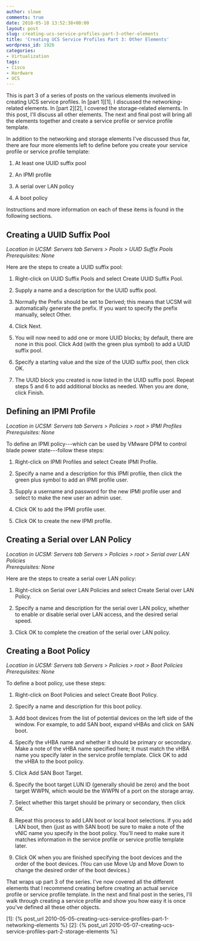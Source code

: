 ```yaml
---
author: slowe
comments: true
date: 2010-05-10 13:52:38+00:00
layout: post
slug: creating-ucs-service-profiles-part-3-other-elements
title: 'Creating UCS Service Profiles Part 3: Other Elements'
wordpress_id: 1926
categories:
- Virtualization
tags:
- Cisco
- Hardware
- UCS
---
```


This is part 3 of a series of posts on the various elements involved in creating UCS service profiles. In [part 1][1], I discussed the networking-related elements. In [part 2][2], I covered the storage-related elements. In this post, I'll discuss all other elements. The next and final post will bring all the elements together and create a service profile or service profile template.

In addition to the networking and storage elements I've discussed thus far, there are four more elements left to define before you create your service profile or service profile template:

1. At least one UUID suffix pool

2. An IPMI profile

3. A serial over LAN policy

4. A boot policy

Instructions and more information on each of these items is found in the following sections.

## Creating a UUID Suffix Pool

_Location in UCSM: Servers tab  Servers > Pools > UUID Suffix Pools_  
_Prerequisites: None_

Here are the steps to create a UUID suffix pool:

1. Right-click on UUID Suffix Pools and select Create UUID Suffix Pool.

2. Supply a name and a description for the UUID suffix pool.

3. Normally the Prefix should be set to Derived; this means that UCSM will automatically generate the prefix. If you want to specify the prefix manually, select Other.

4. Click Next.

5. You will now need to add one or more UUID blocks; by default, there are none in this pool. Click Add (with the green plus symbol) to add a UUID suffix pool.

6. Specify a starting value and the size of the UUID suffix pool, then click OK.

7. The UUID block you created is now listed in the UUID suffix pool. Repeat steps 5 and 6 to add additional blocks as needed. When you are done, click Finish.

## Defining an IPMI Profile

_Location in UCSM: Servers tab  Servers > Policies > root > IPMI Profiles_  
_Prerequisites: None_

To define an IPMI policy---which can be used by VMware DPM to control blade power state---follow these steps:

1. Right-click on IPMI Profiles and select Create IPMI Profile.

2. Specify a name and a description for this IPMI profile, then click the green plus symbol to add an IPMI profile user.

3. Supply a username and password for the new IPMI profile user and select to make the new user an admin user.

4. Click OK to add the IPMI profile user.

5. Click OK to create the new IPMI profile.

## Creating a Serial over LAN Policy

_Location in UCSM: Servers tab  Servers > Policies > root > Serial over LAN Policies_  
_Prerequisites: None_

Here are the steps to create a serial over LAN policy:

1. Right-click on Serial over LAN Policies and select Create Serial over LAN Policy.

2. Specify a name and description for the serial over LAN policy, whether to enable or disable serial over LAN access, and the desired serial speed.

3. Click OK to complete the creation of the serial over LAN policy.

## Creating a Boot Policy

_Location in UCSM: Servers tab  Servers > Policies > root > Boot Policies_  
_Prerequisites: None_

To define a boot policy, use these steps:

1. Right-click on Boot Policies and select Create Boot Policy.

2. Specify a name and description for this boot policy.

3. Add boot devices from the list of potential devices on the left side of the window. For example, to add SAN boot, expand vHBAs and click on SAN boot.

4. Specify the vHBA name and whether it should be primary or secondary. Make a note of the vHBA name specified here; it must match the vHBA name you specify later in the service profile template. Click OK to add the vHBA to the boot policy.

5. Click Add SAN Boot Target.

6. Specify the boot target LUN ID (generally should be zero) and the boot target WWPN, which would be the WWPN of a port on the storage array.

7. Select whether this target should be primary or secondary, then click OK.

8. Repeat this process to add LAN boot or local boot selections. If you add LAN boot, then (just as with SAN boot) be sure to make a note of the vNIC name you specify in the boot policy. You'll need to make sure it matches information in the service profile or service profile template later.

9. Click OK when you are finished specifying the boot devices and the order of the boot devices. (You can use Move Up and Move Down to change the desired order of the boot devices.)

That wraps up part 3 of the series. I've now covered all the different elements that I recommend creating before creating an actual service profile or service profile template. In the next and final post in the series, I'll walk through creating a service profile and show you how easy it is once you've defined all these other objects.

[1]: {% post_url 2010-05-05-creating-ucs-service-profiles-part-1-networking-elements %}
[2]: {% post_url 2010-05-07-creating-ucs-service-profiles-part-2-storage-elements %}

